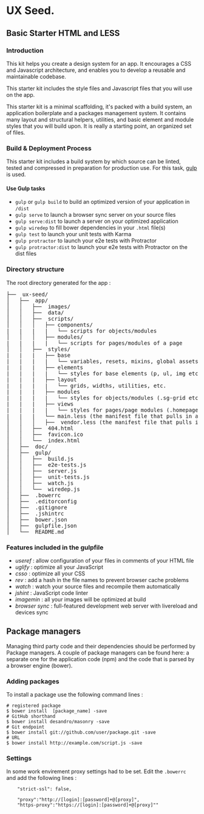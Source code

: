 # UX Seed.

## Basic Starter HTML and LESS


### Introduction

This kit helps you create a design system for an app.  It encourages a CSS and Javascript architecture, and enables you to develop a reusable and maintainable codebase.

This starter kit includes the style files and Javascript files that you will use on the app.

This starter kit is a minimal scaffolding, it's packed with a build system, an application boilerplate and a packages management system.  It contains many layout and structural helpers, utilities, and basic element and module styles that you will build upon. It is really a starting point, an organized set of files.


### Build & Deployment Process

This starter kit includes a build system by which source can be linted, tested and compressed in preparation for production use. For this task, [gulp](http://gulpjs.com/) is used.

#### Use Gulp tasks

* `gulp` or `gulp build` to build an optimized version of your application in `/dist`
* `gulp serve` to launch a browser sync server on your source files
* `gulp serve:dist` to launch a server on your optimized application
* `gulp wiredep` to fill bower dependencies in your `.html` file(s)
* `gulp test` to launch your unit tests with Karma
* `gulp protractor` to launch your e2e tests with Protractor
* `gulp protractor:dist` to launch your e2e tests with Protractor on the dist files

### Directory structure

The root directory generated for the app :
<pre>
├──  ux-seed/
│   ├──  app/
│   │   ├──  images/
│   │   ├──  data/
│   │   ├──  scripts/
│   │   │   ├── components/
|   |   |   |   └── scripts for objects/modules
│   │   │   ├── modules/
|   |   |   |   └── scripts for pages/modules of a page
│   │   ├──  styles/
|   |   |   ├── base
|   |   |   |   └── variables, resets, mixins, global assets like fonts
|   |   |   ├── elements
|   |   |   |   └── styles for base elements (p, ul, img etc.)
|   |   |   ├── layout
|   |   |   |   └── grids, widths, utilities, etc.
|   |   |   ├── modules
|   |   |   |   └── styles for objects/modules (.sg-grid etc.)
|   |   |   ├── views
|   |   |   |   └── styles for pages/page modules (.homepage etc.)
|   |   |   └── main.less (the manifest file that pulls in all the partials and compiles into main.css)
│   │   │   ├──  vendor.less (the manifest file that pulls in all the vendor styles and compiles into vendor.css)
│   │   ├──  404.html
│   │   ├──  favicon.ico
│   │   └──  index.html
│   ├──  doc/
│   ├──  gulp/
│   │   ├──  build.js
│   │   ├──  e2e-tests.js
│   │   ├──  server.js
│   │   ├──  unit-tests.js
│   │   ├──  watch.js
│   │   └──  wiredep.js
│   ├──  .bowerrc
│   ├──  .editorconfig
│   ├──  .gitignore
│   ├──  .jshintrc
│   ├──  bower.json
│   ├──  gulpfile.json
│   └──  README.md
</pre>


### Features included in the gulpfile

* *useref* : allow configuration of your files in comments of your HTML file
* *uglify* : optimize all your JavaScript
* *csso* : optimize all your CSS
* *rev* : add a hash in the file names to prevent browser cache problems
* *watch* : watch your source files and recompile them automatically
* *jshint* : JavaScript code linter
* *imagemin* : all your images will be optimized at build
* *browser sync* : full-featured development web server with livereload and devices sync

## Package managers

Managing third party code and their dependencies should be performed by Package managers. A couple of package managers can be found here: a separate one for the application code (npm) and the code that is parsed by a browser engine (bower).

### Adding packages

To install a package use the following command lines :
```
# registered package
$ bower install  [package_name] -save
# GitHub shorthand
$ bower install desandro/masonry -save
# Git endpoint
$ bower install git://github.com/user/package.git -save
# URL
$ bower install http://example.com/script.js -save

```

### Settings

In some work envirement proxy settings had to be set. Edit the ```.bowerrc ``` and add the following lines :
```
	"strict-ssl": false,

	"proxy":"http://[login]:[password]+@[proxy]",
	"https-proxy":"https://[login]:[password]+@[proxy]""
```






